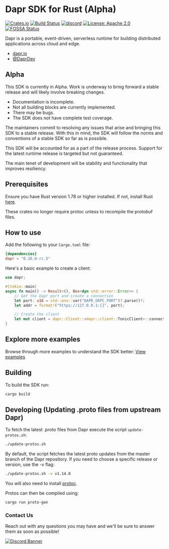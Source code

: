 # Dapr SDK for Rust (Alpha)

[![Crates.io][crates-badge]][crates-url]
[![Build Status][actions-badge]][actions-url]
[![discord][discord-badge]][discord-url]
[![License: Apache 2.0][apache-badge]][apache-url]
[![FOSSA Status][fossa-badge]][fossa-url]

[crates-badge]: https://img.shields.io/crates/v/dapr.svg
[crates-url]: https://crates.io/crates/dapr
[apache-badge]: https://img.shields.io/badge/License-Apache_2.0-blue.svg
[apache-url]: https://github.com/dapr/rust-sdk/blob/master/LICENSE
[actions-badge]: https://github.com/dapr/rust-sdk/workflows/dapr-rust-sdk/badge.svg
[actions-url]: https://github.com/dapr/rust-sdk/actions?query=workflow%3Adapr-rust-sdk+branch%3Amain
[fossa-badge]: https://app.fossa.com/api/projects/custom%2B162%2Fgithub.com%2Fdapr%2Frust-sdk.svg?type=shield
[fossa-url]: https://app.fossa.com/projects/custom%2B162%2Fgithub.com%2Fdapr%2Frust-sdk?ref=badge_shield
[discord-badge]: https://img.shields.io/discord/778680217417809931
[discord-url]: https://discord.com/channels/778680217417809931/778680217417809934

Dapr is a portable, event-driven, serverless runtime for building distributed applications across cloud and edge.

- [dapr.io](https://dapr.io)
- [@DaprDev](https://twitter.com/DaprDev)

## Alpha

This SDK is currently in Alpha. Work is underway to bring forward a stable
release and will likely involve breaking changes.
- Documentation is incomplete.
- Not all building blocks are currently implemented.
- There may be bugs.
- The SDK does not have complete test coverage.

The maintainers commit to resolving any issues that arise and bringing this SDK
to a stable release. With this in mind, the SDK will follow the norms and
conventions of a stable SDK so far as is possible.

This SDK will be accounted for as a part of the release process. Support for 
the latest runtime release is targeted but not guaranteed.

The main tenet of development will be stability and functionality that improves
resiliency.

## Prerequisites

Ensure you have Rust version 1.78 or higher installed. If not, install Rust [here](https://www.rust-lang.org/tools/install).

These crates no longer require protoc unless to recompile the protobuf files.

## How to use

Add the following to your `Cargo.toml` file:

```toml
[dependencies]
dapr = "0.16.0-rc.5"
```

Here's a basic example to create a client:

```Rust
use dapr;

#[tokio::main]
async fn main() -> Result<(), Box<dyn std::error::Error>> {
    // Get the Dapr port and create a connection
    let port: u16 = std::env::var("DAPR_GRPC_PORT")?.parse()?;
    let addr = format!("https://127.0.0.1:{}", port);

    // Create the client
    let mut client = dapr::Client::<dapr::client::TonicClient>::connect(addr).await?;
}
```

## Explore more examples

Browse through more examples to understand the SDK better: [View examples](https://github.com/dapr/rust-sdk/tree/main/examples)

## Building

To build the SDK run:

```bash
cargo build
```

## Developing (Updating .proto files from upstream Dapr)

To fetch the latest .proto files from Dapr execute the script `update-protos.sh`:

```bash
./update-protos.sh
```

By default, the script fetches the latest proto updates from the master branch of the Dapr repository. If you need to choose a specific release or version, use the -v flag:

```bash
./update-protos.sh -v v1.14.0
```

You will also need to install [protoc](https://github.com/protocolbuffers/protobuf#protobuf-compiler-installation).

Protos can then be compiled using:

```bash
cargo run proto-gen
```

### Contact Us
Reach out with any questions you may have and we'll be sure to answer them as
soon as possible!

[![Discord Banner](https://discord.com/api/guilds/778680217417809931/widget.png?style=banner2)](https://aka.ms/dapr-discord)
